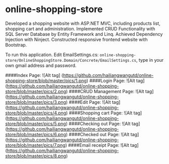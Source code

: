 # online-shopping-store

Developed a shopping website with ASP.NET MVC, including products list, shopping cart and administration. Implemented CRUD Functionality with SQL Server Database by Entity Framework and Linq. Achieved Dependency Injection with Ninject. Constructed responsive frontend website with Bootstrap.

To run this application. Edit EmailSettings.cs: 
`online-shopping-store/OnlineShoppingStore.Domain/Concrete/EmailSettings.cs`,
type in your own gmail address and password.

####Index Page: 
![Alt tag] (https://github.com/hailiangwangutd/online-shopping-store/blob/master/pics/1.png)
####Login Page:
![Alt tag] (https://github.com/hailiangwangutd/online-shopping-store/blob/master/pics/2.png)
####CRUD Management Page:
![Alt tag] (https://github.com/hailiangwangutd/online-shopping-store/blob/master/pics/3.png)
####Edit Page:
![Alt tag] (https://github.com/hailiangwangutd/online-shopping-store/blob/master/pics/4.png)
####Shopping cart Page:
![Alt tag] (https://github.com/hailiangwangutd/online-shopping-store/blob/master/pics/5.png)
####Checking out Page:
![Alt tag] (https://github.com/hailiangwangutd/online-shopping-store/blob/master/pics/6.png)
####Checked out Page:
![Alt tag] (https://github.com/hailiangwangutd/online-shopping-store/blob/master/pics/7.png)
####Email receipt Page:
![Alt tag] (https://github.com/hailiangwangutd/online-shopping-store/blob/master/pics/8.png)

